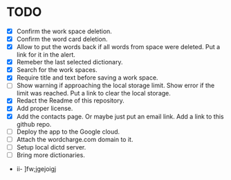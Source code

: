 # TODO
- [x] Confirm the work space deletion.
- [x] Confirm the word card deletion.
- [x] Allow to put the words back if all words from space were deleted. Put a link for it in the alert.
- [x] Remeber the last selected dictionary.
- [x] Search for the work spaces.
- [x] Require title and text before saving a work space.
- [ ] Show warning if approaching the local storage limit. Show error if the limit was reached. Put a link to clear the local storage.
- [x] Redact the Readme of this repository.
- [x] Add proper license.
- [x] Add the contacts page. Or maybe just put an email link. Add a link to this github repo.
- [ ] Deploy the app to the Google cloud.
- [ ] Attach the wordcharge.com domain to it.
- [ ] Setup local dictd server.
- [ ] Bring more dictionaries.
- ii- 
]fw;jgejoigj